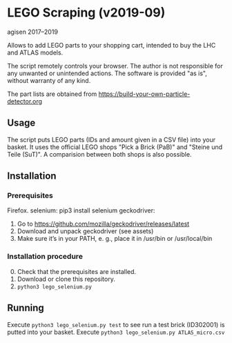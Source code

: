 # LEGO Scraping (v2019-09)
agisen 2017–2019

Allows to add LEGO parts to your shopping cart, intended to buy the LHC and ATLAS models.

The script remotely controls your browser. The author is not responsible for any unwanted or unintended actions. 
The software is provided "as is", without warranty of any kind.

The part lists are obtained from https://build-your-own-particle-detector.org

## Usage
The script puts LEGO parts (IDs and amount given in a CSV file) into your basket.
It uses the official LEGO shops "Pick a Brick (PaB)" and "Steine und Teile (SuT)". A comparision between both shops is also possible.

## Installation
### Prerequisites
Firefox.
selenium: pip3 install selenium
geckodriver: 
1. Go to https://github.com/mozilla/geckodriver/releases/latest
2. Download and unpack geckodriver (see assets)
3. Make sure it’s in your PATH, e. g., place it in /usr/bin or /usr/local/bin


### Installation procedure
0. Check that the prerequisites are installed.
1. Download or clone this repository.
2. `python3 lego_selenium.py`

## Running
Execute `python3 lego_selenium.py test` to see run a test brick (ID302001) is putted into your basket.
Execute `python3 lego_selenium.py ATLAS_micro.csv` 
